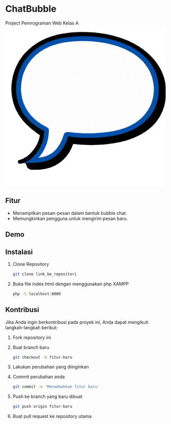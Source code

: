 # ChatBubble
Project Pemrograman Web Kelas A
![ChatBubble Logo](https://github.com/Raymond1908/Pemrograman-Web/blob/main/Pemrograman%20Web/chatbubble.png)
## Fitur

- Menampilkan pesan-pesan dalam bentuk bubble chat.
- Memungkinkan pengguna untuk mengirim pesan baru.

## Demo

## Instalasi

1. Clone Repository
   ```bash
   git clone link_ke_repositori
   
2. Buka file index.html dengan menggunakan php XAMPP
   ```bash
   php -S localhost:8000
   
## Kontribusi
Jika Anda ingin berkontribusi pada proyek ini, Anda dapat mengikuti langkah-langkah berikut:

1. Fork repository ini

2. Buat branch baru
   ```bash
   git checkout -b fitur-baru

3. Lakukan perubahan yang diinginkan

4. Commit perubahan anda
   ```bash
   git commit -m 'Menambahkan fitur baru'
   
5. Push ke branch yang baru dibuat
   ```bash
   git push origin fitur-baru
   
6. Buat pull request ke repository utama
